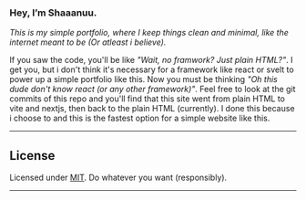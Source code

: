 ### **Hey, I’m Shaaanuu.**

_This is my simple portfolio, where I keep things clean and minimal, like the internet meant to be (Or atleast i believe)._

If you saw the code, you'll be like _"Wait, no framwork? Just plain HTML?"_. I get you, but i don't think it's necessary for a framework like react or svelt to power up a simple portfolio like this. Now you must be thinking _"Oh this dude don't know react (or any other framework)"_. Feel free to look at the git commits of this repo and you'll find that this site went from plain HTML to vite and nextjs, then back to the plain HTML (currently). I done this because i choose to and this is the fastest option for a simple website like this.

---

## **License**

Licensed under [MIT](https://github.com/shaaanuu/portfolio/blob/main/LICENSE). Do whatever you want (responsibly).

---
